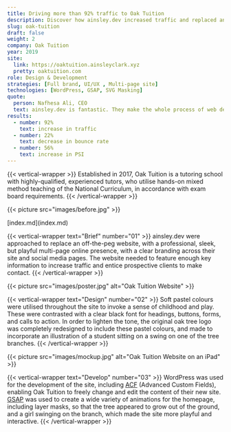 ```yaml
---
title: Driving more than 92% traffic to Oak Tuition
description: Discover how ainsley.dev increased traffic and replaced an off-the-peg website, with a professional, sleek, but playful multi-page online presence.
slug: oak-tuition
draft: false
weight: 2
company: Oak Tuition
year: 2019
site:
  link: https://oaktuition.ainsleyclark.xyz
  pretty: oaktuition.com
role: Design & Development
strategies: [Full brand, UI/UX , Multi-page site]
technologies: [WordPress, GSAP, SVG Masking]
quote:
  person: Nafhesa Ali, CEO
  text: ainsley.dev is fantastic. They make the whole process of web development so easy through their support and expertise. Highly recommend and would definitely work with them again.
results:
  - number: 92%
    text: increase in traffic
  - number: 22%
    text: decrease in bounce rate
  - number: 56%
    text: increase in PSI
---
```


<!-- Intro -->
{{< vertical-wrapper >}}
Established in 2017, Oak Tuition is a tutoring school with highly-qualified, experienced tutors, who utilise hands-on
mixed method teaching of the National Curriculum, in accordance with exam board requirements.
{{< /vertical-wrapper >}}

<!-- Before/After -->
{{< picture src="images/before.jpg" >}}

<!-- Brief -->[index.md](index.md)
{{< vertical-wrapper text="Brief" number="01" >}}
ainsley.dev were approached to replace an off-the-peg website, with a professional, sleek, but playful multi-page online
presence, with a clear branding across their site and social media pages. The website needed to feature enough key
information to increase traffic and entice prospective clients to make contact.
{{< /vertical-wrapper >}}

<!-- Video -->
{{< picture src="images/poster.jpg" alt="Oak Tuition Website" >}}

<!-- Design -->
{{< vertical-wrapper text="Design" number="02" >}}
Soft pastel colours were utilised throughout the site to invoke a sense of childhood and play. These were contrasted
with a clear black font for headings, buttons, forms, and calls to action. In order to lighten the tone, the original
oak tree logo was completely redesigned to include these pastel colours, and made to incorporate an illustration of a
student sitting on a swing on one of the tree branches.
{{< /vertical-wrapper >}}

<!-- Mockup -->
{{< picture src="images/mockup.jpg" alt="Oak Tuition Website on an iPad" >}}

<!-- Development -->
{{< vertical-wrapper text="Develop" number="03" >}}
WordPress was used for the development of the site, including [ACF](https://www.advancedcustomfields.com/) (Advanced
Custom Fields), enabling Oak Tuition to freely change and edit the content of their new
site. [GSAP](https://greensock.com/gsap/) was used to create a wide variety of animations for the homepage, including
layer masks, so that the tree appeared to grow out of the ground, and a girl swinging on the branch, which made the site
more playful and interactive.
{{< /vertical-wrapper >}}
